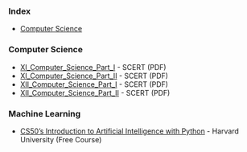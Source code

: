 ### Index

* [Computer Science](#computer-science)


### Computer Science

* [XI_Computer_Science_Part_I](https://samagra.kite.kerala.gov.in/files/samagra-resource/uploads/tbookscmq/Class_XI/CompSciencepart1/XI_Computer_Science_Part_1.pdf) - SCERT (PDF)
* [XI_Computer_Science_Part_II](https://samagra.kite.kerala.gov.in/files/samagra-resource/uploads/tbookscmq/Class_XI/CompSciencepart1/XI_Computer_Science_Part_II.pdf) - SCERT (PDF)
* [XII_Computer_Science_Part_I](https://samagra.kite.kerala.gov.in/files/samagra-resource/uploads/tbookscmq/Class_XII/MAL_MED/Computer%20Science%20Part%201%20.pdf) - SCERT (PDF)
* [XII_Computer_Science_Part_II](https://samagra.kite.kerala.gov.in/files/samagra-resource/uploads/tbookscmq/Class_XII/MAL_MED/Computer%20Science%20Part%202.pdf) - SCERT (PDF)


### Machine Learning

* [CS50’s Introduction to Artificial Intelligence with Python](https://cs50.harvard.edu/ai/) - Harvard University (Free Course)


